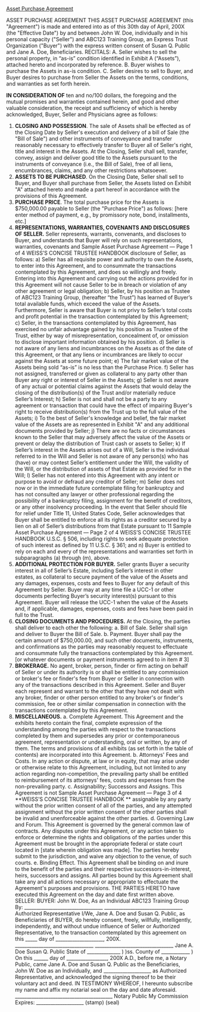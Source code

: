 

[Asset Purchase Agreement](https://docs.google.com/document/d/1ZEOoCJPI8nHIO5gHZTffzgnYUCxkee1weoWLKw8ZWJM/edit?usp=sharing)

ASSET PURCHASE AGREEMENT 
THIS ASSET PURCHASE AGREEMENT (this "Agreement") is made and entered into as of this 30th day of April, 200X (the "Effective Date") by and between John W. Doe, individually and in his personal capacity ("Seller") and ABC123 Training Group, an Express Trust Organization ("Buyer") with the express written consent of Susan Q. Public and Jane A. Doe, Beneficiaries. 
RECITALS: 
A. Seller wishes to sell the personal property, in “as-is” condition identified in Exhibit A (“Assets”), attached hereto and incorporated by reference. 
B. Buyer wishes to purchase the Assets in as-is condition. 
C. Seller desires to sell to Buyer, and Buyer desires to purchase from Seller the Assets on the terms, conditions, and warranties as set forth herein.

**IN CONSIDERATION OF** ten and no/100 dollars, the foregoing and the mutual promises and warranties contained herein, and good and other valuable consideration, the receipt and sufficiency of which is hereby acknowledged, Buyer, Seller and Physicians agree as follows: 
1. **CLOSING AND POSSESSION**. The sale of Assets shall be effected as of the Closing Date by Seller's execution and delivery of a bill of Sale (the "Bill of Sale") and other instruments of conveyance and transfer reasonably necessary to effectively transfer to Buyer all of Seller's right, title and interest in the Assets. At the Closing, Seller shall sell, transfer, convey, assign and deliver good title to the Assets pursuant to the instruments of conveyance (i.e., the Bill of Sale), free of all liens, encumbrances, claims, and any other restrictions whatsoever. 
2. **ASSETS TO BE PURCHASED**. On the Closing Date, Seller shall sell to Buyer, and Buyer shall purchase from Seller, the Assets listed on Exhibit "A" attached hereto and made a part hereof in accordance with the provisions of this Agreement. 
3. **PURCHASE PRICE**. The total purchase price for the Assets is $750,000.00 payable to Seller (the "Purchase Price") as follows: 
[here enter method of payment, e.g., by promissory note, bond, installments, etc.] 
4. **REPRESENTATIONS, WARRANTIES, COVENANTS AND DISCLOSURES OF SELLER.** Seller represents, warrants, convenants, and discloses to Buyer, and understands that Buyer will rely on such representations, warranties, covenants and 
Sample Asset Purchase Agreement — Page 1 of 4
WEISS’S CONCISE TRUSTEE HANDBOOK 
disclosure of Seller, as follows: 
a) Seller has all requisite power and authority to own the Assets, to enter into this Agreement, and to consummate the transactions contemplated by this Agreement, and does so willingly and freely. Entering into this Agreement and carrying out the actions provided for in this Agreement will not cause Seller to be in breach or violation of any other agreement or legal obligation; 
b) Seller, by his position as Trustee of ABC123 Training Group, (hereafter “the Trust”) has learned of Buyer’s total available funds, which exceed the value of the Assets. Furthermore, Seller is aware that Buyer is not privy to Seller’s total costs and profit potential in the transaction contemplated by this Agreement; 
c) Seller, in the transactions contemplated by this Agreement, has exercised no unfair advantage gained by his position as Trustee of the Trust, either by way of misrepresentation, concealment of, or omission to disclose important information obtained by his position. 
d) Seller is not aware of any liens and incumbrances on the Assets as of the date of this Agreement, or that any liens or incumbrances are likely to occur against the Assets at some future point; 
e) The fair market value of the Assets being sold “as-is” is no less than the Purchase Price. 
f) Seller has not assigned, transferred or given as collateral to any party other than Buyer any right or interest of Seller in the Assets; 
g) Seller is not aware of any actual or potential claims against the Assets that would delay the closing of the distribution(s) of the Trust and/or materially reduce Seller’s Interest; 
h) Seller is not and shall not be a party to any agreement or transaction that could have the effect of impairing Buyer's right to receive distribution(s) from the Trust up to the full value of the Assets; 
i) To the best of Seller's knowledge and belief, the fair market value of the Assets are as represented in Exhibit "A" and any additional documents provided by Seller; j) There are no facts or circumstances known to the Seller that may adversely affect the value of the Assets or prevent or delay the distribution of Trust cash or assets to Seller; 
k) If Seller’s interest in the Assets arises out of a Will, Seller is the individual referred to in the Will and Seller is not aware of any person(s) who has (have) or may contest Seller’s entitlement under the Will, the validity of the Will, or the distribution of assets of that Estate as provided for in the Will; 
l) Seller has not entered into this Agreement with any intent or purpose to avoid or defraud any creditor of Seller; 
m) Seller does not now or in the immediate future contemplate filing for bankruptcy and has not consulted any lawyer or other professional regarding the possibility of a bankruptcy filing, assignment for the benefit of creditors, or any other insolvency proceeding. In the event that Seller should file for relief under Title 11, United States Code, Seller acknowledges that Buyer shall be entitled to enforce all its rights as a creditor secured by a lien on all of Seller’s distributions from that Estate pursuant to 11 
Sample Asset Purchase Agreement — Page 2 of 4
WEISS’S CONCISE TRUSTEE HANDBOOK 
U.S.C. § 506, including rights to seek adequate protection of such interest as defined by 11 U.S.C. § 361; and 
n) Buyer is entitled to rely on each and every of the representations and warranties set forth in subparagraphs (a) through (m), above. 
5. **ADDITIONAL PROTECTION FOR BUYER.** Seller grants Buyer a security interest in all of Seller’s Estate, including Seller’s interest in other estates, as collateral to secure payment of the value of the Assets and any damages, expenses, costs and fees to Buyer for any default of this Agreement by Seller. Buyer may at any time file a UCC-1 or other documents perfecting Buyer’s security interest(s) pursuant to this Agreement. Buyer will release the UCC-1 when the value of the Assets and, if applicable, damages, expenses, costs and fees have been paid in full to the Trust. 
6. **CLOSING DOCUMENTS AND PROCEDURES.** At the Closing, the parties shall deliver to each other the following: 
a. Bill of Sale. Seller shall sign and deliver to Buyer the Bill of Sale. 
b. Payment. Buyer shall pay the certain amount of $750,000.00, and such other documents, instruments, and confirmations as the parties may reasonably request to effectuate and consummate fully the transactions contemplated by this Agreement. [or whatever documents or payment instruments agreed to in item # 3] 
7. **BROKERAGE.** No agent, broker, person, finder or firm acting on behalf of Seller or under its authority is or shall be entitled to any commission or broker's fee or finder's fee from Buyer or Seller in connection with any of the transactions described in this Agreement. Seller and Buyer each represent and warrant to the other that they have not dealt with any broker, finder or other person entitled to any broker's or finder's commission, fee or other similar compensation in connection with the transactions contemplated by this Agreement.  
8. **MISCELLANEOUS.** 
a. Complete Agreement. This Agreement and the exhibits hereto contain the final, complete expression of the understanding among the parties with respect to the transactions completed by them and supersedes any prior or contemporaneous agreement, representation or understanding, oral or written, by any of them. The terms and provisions of all exhibits (as set forth in the table of contents) are incorporated into this Agreement. 
b. Attorneys' Fees and Costs. In any action or dispute, at law or in equity, that may arise under or otherwise relate to this Agreement, including, but not limited to any action regarding non-competition, the prevailing party shall be entitled to reimbursement of its attorneys' fees, costs and expenses from the non-prevailing party. 
c. Assignability; Successors and Assigns. This Agreement is not Sample Asset Purchase Agreement — Page 3 of 4
**WEISS’S CONCISE TRUSTEE HANDBOOK **
assignable by any party without the prior written consent of all of the parties, and any attempted assignment without the prior written consent of the other parties shall be invalid and unenforceable against the other parties. 
d. Governing Law and Forum. This Agreement is governed by the general common law of contracts. Any disputes under this Agreement, or any action taken to enforce or determine the rights and obligations of the parties under this Agreement must be brought in the appropriate federal or state court located in [state wherein obligation was made]. The parties hereby submit to the jurisdiction, and waive any objection to the venue, of such courts. 
e. Binding Effect. This Agreement shall be binding on and inure to the benefit of the parties and their respective successors-in-interest, heirs, successors and assigns. All parties bound by this Agreement shall take any and all actions necessary or appropriate to effectuate the Agreement's purposes and provisions. 
THE PARTIES HERETO have executed this Agreement on the day and date first written above. 
SELLER: BUYER: 
John W. Doe, As an Individual ABC123 Training Group By: 
_________________________________ _________________________________ Authorized Representative 
I/We, Jane A. Doe and Susan Q. Public, as Beneficiaries of BUYER, do hereby consent, freely, willfully, intelligently, independently, and without undue influence of Seller or Authorized Representative, to the transaction contemplated by this agreement on this _____ day of ____________________, 200X. 
_________________________________ _________________________________ Jane A. Doe Susan Q. Public 
State of ______________ ) 
)ss. 
County of ____________ ) 
On this ______ day of _________________, 200X A.D., before me, a Notary Public, came Jane A. Doe and Susan Q. Public as the Beneficiaries, John W. Doe as an Individually, and ____________________ as Authorized Representative, and acknowledged the signing thereof to be their voluntary act and deed. IN TESTIMONY WHEREOF, I hereunto subscribe my name and affix my notarial seal on the day and date aforesaid. 
_________________________________________ Notary Public 
My Commission Expires: ____________________ 
(stamp) (seal) 

